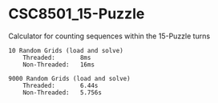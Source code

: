 # CSC8501_15-Puzzle
Calculator for counting sequences within the 15-Puzzle turns

```
10 Random Grids (load and solve)
    Threaded:       8ms
    Non-Threaded:   16ms

9000 Random Grids (load and solve)
    Threaded:       6.44s
    Non-Threaded:   5.756s
```
